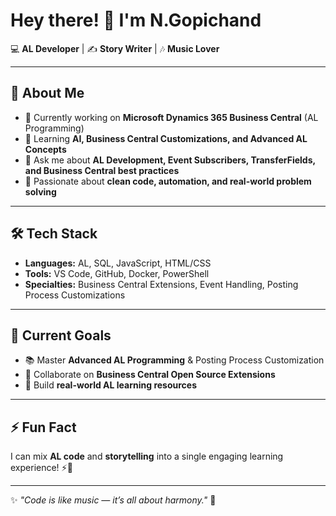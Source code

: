# Hey there! 👋 I'm N.Gopichand  

💻 **AL Developer** | ✍️ **Story Writer** | 🎶 **Music Lover**  

---

## 🚀 About Me
- 🔭 Currently working on **Microsoft Dynamics 365 Business Central** (AL Programming)
- 🌱 Learning **AI, Business Central Customizations, and Advanced AL Concepts**
- 💬 Ask me about **AL Development, Event Subscribers, TransferFields, and Business Central best practices**
- 🎯 Passionate about **clean code, automation, and real-world problem solving**

---

## 🛠️ Tech Stack
- **Languages:** AL, SQL, JavaScript, HTML/CSS
- **Tools:** VS Code, GitHub, Docker, PowerShell
- **Specialties:** Business Central Extensions, Event Handling, Posting Process Customizations

---

## 📌 Current Goals
- 📚 Master **Advanced AL Programming** & Posting Process Customization
- 🤝 Collaborate on **Business Central Open Source Extensions**
- 🚀 Build **real-world AL learning resources**
---

## ⚡ Fun Fact
I can mix **AL code** and **storytelling** into a single engaging learning experience! ⚡💛

---

✨ _"Code is like music — it’s all about harmony."_ 🎵
